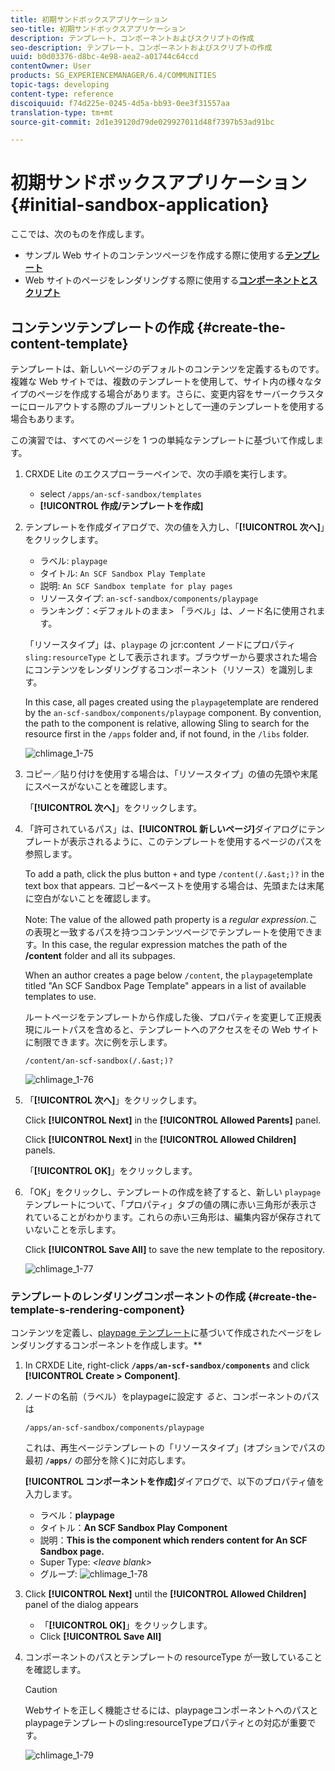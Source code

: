 ```yaml
---
title: 初期サンドボックスアプリケーション
seo-title: 初期サンドボックスアプリケーション
description: テンプレート、コンポーネントおよびスクリプトの作成
seo-description: テンプレート、コンポーネントおよびスクリプトの作成
uuid: b0d03376-d8bc-4e98-aea2-a01744c64ccd
contentOwner: User
products: SG_EXPERIENCEMANAGER/6.4/COMMUNITIES
topic-tags: developing
content-type: reference
discoiquuid: f74d225e-0245-4d5a-bb93-0ee3f31557aa
translation-type: tm+mt
source-git-commit: 2d1e39120d79de029927011d48f7397b53ad91bc

---
```



# 初期サンドボックスアプリケーション {#initial-sandbox-application}

ここでは、次のものを作成します。

* サンプル Web サイトのコンテンツページを作成する際に使用する&#x200B;**[テンプレート](#createthepagetemplate)**
* Web サイトのページをレンダリングする際に使用する&#x200B;**[コンポーネントとスクリプト](#create-the-template-s-rendering-component)**

## コンテンツテンプレートの作成 {#create-the-content-template}

テンプレートは、新しいページのデフォルトのコンテンツを定義するものです。複雑な Web サイトでは、複数のテンプレートを使用して、サイト内の様々なタイプのページを作成する場合があります。さらに、変更内容をサーバークラスターにロールアウトする際のブループリントとして一連のテンプレートを使用する場合もあります。

この演習では、すべてのページを 1 つの単純なテンプレートに基づいて作成します。

1. CRXDE Lite のエクスプローラーペインで、次の手順を実行します。

   * select `/apps/an-scf-sandbox/templates`
   * **[!UICONTROL 作成/テンプレートを作成]**

1. テンプレートを作成ダイアログで、次の値を入力し、「**[!UICONTROL 次へ]**」をクリックします。

   * ラベル: `playpage`
   * タイトル: `An SCF Sandbox Play Template`
   * 説明: `An SCF Sandbox template for play pages`
   * リソースタイプ: `an-scf-sandbox/components/playpage`
   * ランキング：&lt;デフォルトのまま>
   「ラベル」は、ノード名に使用されます。

   「リソースタイプ」は、`playpage` の jcr:content ノードにプロパティ `sling:resourceType` として表示されます。ブラウザーから要求された場合にコンテンツをレンダリングするコンポーネント（リソース）を識別します。

   In this case, all pages created using the `playpage`template are rendered by the `an-scf-sandbox/components/playpage` component. By convention, the path to the component is relative, allowing Sling to search for the resource first in the `/apps` folder and, if not found, in the `/libs` folder.

   ![chlimage_1-75](assets/chlimage_1-75.png)

1. コピー／貼り付けを使用する場合は、「リソースタイプ」の値の先頭や末尾にスペースがないことを確認します。

   「**[!UICONTROL 次へ]**」をクリックします。

1. 「許可されているパス」は、**[!UICONTROL 新しいページ]**&#x200B;ダイアログにテンプレートが表示されるように、このテンプレートを使用するページのパスを参照します。

   To add a path, click the plus button `+` and type `/content(/.&ast;)?` in the text box that appears. コピー&amp;ペーストを使用する場合は、先頭または末尾に空白がないことを確認します。

   Note: The value of the allowed path property is a *regular expression.*&#x200B;この表現と一致するパスを持つコンテンツページでテンプレートを使用できます。In this case, the regular expression matches the path of the **/content** folder and all its subpages.

   When an author creates a page below `/content`, the `playpage`template titled &quot;An SCF Sandbox Page Template&quot; appears in a list of available templates to use.

   ルートページをテンプレートから作成した後、プロパティを変更して正規表現にルートパスを含めると、テンプレートへのアクセスをその Web サイトに制限できます。次に例を示します。

   `/content/an-scf-sandbox(/.&ast;)?`

   ![chlimage_1-76](assets/chlimage_1-76.png)

1. 「**[!UICONTROL 次へ]**」をクリックします。

   Click **[!UICONTROL Next]** in the **[!UICONTROL Allowed Parents]** panel.

   Click **[!UICONTROL Next]** in the **[!UICONTROL Allowed Children]** panels.

   「**[!UICONTROL OK]**」をクリックします。

1. 「OK」をクリックし、テンプレートの作成を終了すると、新しい `playpage` テンプレートについて、「プロパティ」タブの値の隅に赤い三角形が表示されていることがわかります。これらの赤い三角形は、編集内容が保存されていないことを示します。

   Click **[!UICONTROL Save All]** to save the new template to the repository.

   ![chlimage_1-77](assets/chlimage_1-77.png)

### テンプレートのレンダリングコンポーネントの作成 {#create-the-template-s-rendering-component}

コンテンツを定義し、[playpage テンプレート](#createthepagetemplate)に基づいて作成されたページをレンダリングするコンポーネントを作成します。**

1. In CRXDE Lite, right-click **`/apps/an-scf-sandbox/components`** and click **[!UICONTROL Create > Component]**.
1. ノードの名前（ラベル）をplaypageに設定す *ると*、コンポーネントのパスは

   `/apps/an-scf-sandbox/components/playpage`

   これは、再生ページテンプレートの「リソースタイプ」(オプションでパスの最初 **`/apps/`** の部分を除く)に対応します。

   **[!UICONTROL コンポーネントを作成]**&#x200B;ダイアログで、以下のプロパティ値を入力します。

   * ラベル：**playpage**
   * タイトル：**An SCF Sandbox Play Component**
   * 説明：**This is the component which renders content for An SCF Sandbox page.**
   * Super Type: *&lt;leave blank>*
   * グループ:
   ![chlimage_1-78](assets/chlimage_1-78.png)

1. Click **[!UICONTROL Next]** until the **[!UICONTROL Allowed Children]** panel of the dialog appears

   * 「**[!UICONTROL OK]**」をクリックします。
   * Click **[!UICONTROL Save All]**

1. コンポーネントのパスとテンプレートの resourceType が一致していることを確認します。

   >[!CAUTION]
   >
   >Webサイトを正しく機能させるには、playpageコンポーネントへのパスとplaypageテンプレートのsling:resourceTypeプロパティとの対応が重要です。

   ![chlimage_1-79](assets/chlimage_1-79.png)